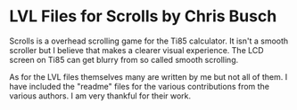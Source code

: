 # LVL Files for Scrolls by Chris Busch

Scrolls is a overhead scrolling game for the Ti85 calculator.  It isn't a smooth scroller but I believe that makes a clearer visual experience.  The LCD screen on Ti85 can get blurry from so called smooth scrolling.

As for the LVL files themselves many are written by me but not all of them.  I have included the "readme" files for the various contributions from the various authors.  I am very thankful for their work.
